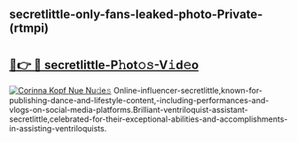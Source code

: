 ## secretlittle-only-fans​-leaked-photo​-Private-(rtmpi)


# <h2><a href="https://mediaupload.pro?title=secretlittle&ref=git">🔗👉 🔴 secretlittle-P𝚑ot𝚘𝚜-V𝚒d𝚎o</a></h2>

[![Corinna Kopf Nue Nu𝚍e𝚜](https://i.imgur.com/0qMVB7G.gif)](https://mediaupload.pro?title=secretlittle&ref=git)
Online-influencer-secretlittle,known-for-publishing-dance-and-lifestyle-content,-including-performances-and-vlogs-on-social-media-platforms.Brilliant-ventriloquist-assistant-secretlittle,celebrated-for-their-exceptional-abilities-and-accomplishments-in-assisting-ventriloquists.  